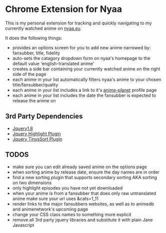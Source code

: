 # Chrome Extension for Nyaa

This is my personal extension for tracking and quickly navigating to my currently watched anime on [nyaa.eu](http://nyaa.eu).

It does the following things:
- provides an options screen for you to add new anime narrowed by: fansubber, title, fidelity
- auto-sets the catagory dropdown form on nyaa's homepage to the default value 'english-translated anime'
- creates a side bar containing your currently watched anime on the right side of the page
- each anime in your list automatically filters nyaa's anime to your chosen title/fansubber/quality
- each anime in your list includes a link to it's [anime-planet](http://www.anime-planet.com/) profile page
- each anime in your list includes the date the fansubber is expected to release the anime on


## 3rd Party Dependencies
- [Jquery1.8](http://jquery.com/)
- [Jquery Highlight Plugin](http://bartaz.github.com/sandbox.js/jquery.highlight.html)
- [Jquery TinysSort Plugin](http://tinysort.sjeiti.com/)

## TODOS
- make sure you can edit already saved anime on the options page
- when sorting anime by release date, ensure the day names are in order
- find a new sorting plugin that supports secondary sorting AKA sorting on two dimensions
- only highlight episodes you have not yet downloaded
- when your anime is from a fansubber that does only raw untranslated anime make sure your url uses &cats=1_11
- render links to the major fansubbers websites, as well as to animedb and animenetwork's upcoming page
- change your CSS class names to something more explicit
- remove all 3rd party jquery libraries and substitute it with plain Jane Javascript

